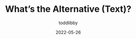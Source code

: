 ---
author: toddlibby
date: 2022-05-26
permalink: false
publisher: thepracticaldev
tags:
  - accessibility
  - writing
target_url: https://dev.to/colabottles/whats-the-alternative-text-11m
title: What’s the Alternative (Text)?
---